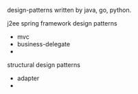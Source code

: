 design-patterns written by java, go, python.

j2ee spring framework design patterns
- mvc
- business-delegate
- 

structural design patterns
- adapter
- 
